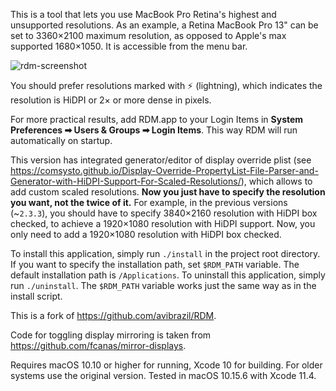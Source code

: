 This is a tool that lets you use MacBook Pro Retina's highest and unsupported resolutions.
As an example, a Retina MacBook Pro 13" can be set to 3360×2100 maximum resolution, as
opposed to Apple's max supported 1680×1050. It is accessible from the menu bar.

![rdm-screenshot](etc/screenshot.png)

You should prefer resolutions marked with ⚡️ (lightning), which indicates the resolution
is HiDPI or 2× or more dense in pixels.

For more practical results, add RDM.app to your Login Items in **System Preferences ➡ Users & Groups ➡ Login Items**.
This way RDM will run automatically on startup.

This version has integrated generator/editor of display override plist (see https://comsysto.github.io/Display-Override-PropertyList-File-Parser-and-Generator-with-HiDPI-Support-For-Scaled-Resolutions/), which allows to add custom scaled resolutions. **Now you just have to specify the resolution you want, not the twice of it.** For example, in the previous versions (~`2.3.3`), you should have to specify 3840×2160 resolution with HiDPI box checked, to achieve a 1920×1080 resolution with HiDPI support. Now, you only need to add a 1920×1080 resolution with HiDPI box checked.

To install this application, simply run `./install` in the project root directory. If you want to specify the installation path, set `$RDM_PATH` variable. The default installation path is `/Applications`.
To uninstall this application, simply run `./uninstall`. The `$RDM_PATH` variable works just the same way as in the install script.

This is a fork of https://github.com/avibrazil/RDM.

Code for toggling display mirroring is taken from https://github.com/fcanas/mirror-displays.

Requires macOS 10.10 or higher for running, Xcode 10 for building. For older systems use the original version.
Tested in macOS 10.15.6 with Xcode 11.4.
